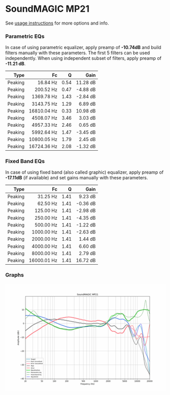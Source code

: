 # SoundMAGIC MP21
See [usage instructions](https://github.com/jaakkopasanen/AutoEq#usage) for more options and info.

### Parametric EQs
In case of using parametric equalizer, apply preamp of **-10.74dB** and build filters manually
with these parameters. The first 5 filters can be used independently.
When using independent subset of filters, apply preamp of **-11.21 dB**.

| Type    | Fc          |    Q | Gain     |
|--------:|------------:|-----:|---------:|
| Peaking | 16.84 Hz    | 0.54 | 11.28 dB |
| Peaking | 200.52 Hz   | 0.47 | -4.88 dB |
| Peaking | 1369.78 Hz  | 1.43 | -2.84 dB |
| Peaking | 3143.75 Hz  | 1.29 | 6.89 dB  |
| Peaking | 16810.04 Hz | 0.33 | 10.98 dB |
| Peaking | 4508.07 Hz  | 3.46 | 3.03 dB  |
| Peaking | 4957.33 Hz  | 2.46 | 0.65 dB  |
| Peaking | 5992.64 Hz  | 1.47 | -3.45 dB |
| Peaking | 10800.05 Hz | 1.79 | 2.45 dB  |
| Peaking | 16724.36 Hz | 2.08 | -1.32 dB |

### Fixed Band EQs
In case of using fixed band (also called graphic) equalizer, apply preamp of **-17.11dB**
(if available) and set gains manually with these parameters.

| Type    | Fc          |    Q | Gain     |
|--------:|------------:|-----:|---------:|
| Peaking | 31.25 Hz    | 1.41 | 9.23 dB  |
| Peaking | 62.50 Hz    | 1.41 | -0.36 dB |
| Peaking | 125.00 Hz   | 1.41 | -2.98 dB |
| Peaking | 250.00 Hz   | 1.41 | -4.35 dB |
| Peaking | 500.00 Hz   | 1.41 | -1.22 dB |
| Peaking | 1000.00 Hz  | 1.41 | -2.63 dB |
| Peaking | 2000.00 Hz  | 1.41 | 1.44 dB  |
| Peaking | 4000.00 Hz  | 1.41 | 6.60 dB  |
| Peaking | 8000.00 Hz  | 1.41 | 2.79 dB  |
| Peaking | 16000.01 Hz | 1.41 | 16.72 dB |

### Graphs
![](./SoundMAGIC%20MP21.png)